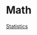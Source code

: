 # Math

[Statistics](Math%206d96235fa5dc40b789f3e740a73dc24f/Statistics%20c8b942f1447346edae5b525bf0f8973d.md)
